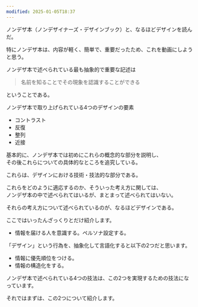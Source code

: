 ```yaml
---
modified: 2025-01-05T18:37
---
```

  

ノンデザ本（ノンデザイナーズ・デザインブック）と、なるほどデザインを読んだ。

  

特にノンデザ本は、内容が軽く、簡単で、重要だったため、これを動画にしようと思う。

  

ノンデザ本で述べられている最も抽象的で重要な記述は

> 名前を知ることでその現象を認識することができる

ということである。

  

ノンデザ本で取り上げられている4つのデザインの要素

- コントラスト
- 反復
- 整列
- 近接

基本的に、ノンデザ本では初めにこれらの概念的な部分を説明し、  
その後これらについての具体的なところを追究している。  

  

これらは、デザインにおける技術・技法的な部分である。

これらをどのように適応するのか、そういった考え方に関しては、  
ノンデザ本の中で述べられてはいるが、まとまって述べられてはいない。  

それらの考え方について述べられているのが、なるほどデザインである。

ここではいったんざっくりとだけ紹介します。

- 情報を届ける人を意識する。ペルソナ設定する。

  

  

「デザイン」という行為を、抽象化して言語化すると以下の2つだと思います。

- 情報に優先順位をつける。
- 情報の構造化をする。

ノンデザ本で述べられている4つの技法は、この2つを実現するための技法になっています。

それではまずは、この2つについて紹介します。